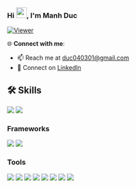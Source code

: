 ### Hi <img src="https://media.giphy.com/media/hvRJCLFzcasrR4ia7z/giphy.gif" width="25px">, I'm Manh Duc
[![Viewer](https://komarev.com/ghpvc/?username=mduc-dev&color=ff69b4)](https://github.com/mduc-dev)

🌐 **Connect with me**:
- 📫 Reach me at [duc040301@gmail.com](mailto:duc040301@gmail.com)
- 🤝 Connect on [LinkedIn](https://www.linkedin.com/in/mduc-dev)

## 🛠️ Skills
![](https://img.shields.io/badge/Javascript-informational?style=flat&logo=javascript&logoColor=000000&color=ffdf00)
![](https://img.shields.io/badge/Typescript-informational?style=flat&logo=typescript&logoColor=white&color=2e79c7)

### Frameworks
![](https://img.shields.io/badge/React-informational?style=flat&logo=react&logoColor=25d9fd&color=262626)
![](https://img.shields.io/badge/React_Native-informational?style=flat&logo=react&logoColor=25d9fd&color=262626)

### Tools
![](https://img.shields.io/badge/VSCode-informational?style=flat&logo=visualstudiocode&logoColor=white&color=0076c6)
![](https://img.shields.io/badge/Android_Studio-informational?style=flat&logo=androidstudio&logoColor=3ddc84&color=132e3d)
![](https://img.shields.io/badge/Xcode-informational?style=flat&logo=xcode&logoColor=white&color=176ee3)
![](https://img.shields.io/badge/Github-informational?style=flat&logo=github&logoColor=white&color=171515)
![](https://img.shields.io/badge/Bitbucket-informational?style=flat&logo=bitbucket&logoColor=white&color=156de7)
![](https://img.shields.io/badge/Git-informational?style=flat&logo=git&logoColor=white&color=f0502f)
![](https://img.shields.io/badge/Jira-informational?style=flat&logo=jira&logoColor=white&color=156de7)
![](https://img.shields.io/badge/Figma-informational?style=flat&logo=figma&logoColor=white&color=2f3139)

<!--
**ducnguyen4301/DucNguyen4301** is a ✨ _special_ ✨ repository because its `README.md` (this file) appears on your GitHub profile.

Here are some ideas to get you started:


-->
